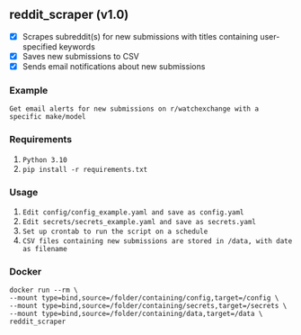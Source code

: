## reddit_scraper (v1.0)

- [X] Scrapes subreddit(s) for new submissions with titles containing user-specified keywords
- [X] Saves new submissions to CSV
- [X] Sends email notifications about new submissions

### Example
`Get email alerts for new submissions on r/watchexchange with a specific make/model`

### Requirements
1. `Python 3.10`
2. `pip install -r requirements.txt`

### Usage
1. `Edit config/config_example.yaml and save as config.yaml`
2. `Edit secrets/secrets_example.yaml and save as secrets.yaml`
3. `Set up crontab to run the script on a schedule`
4. `CSV files containing new submissions are stored in /data, with date as filename`

### Docker
```
docker run --rm \ 
--mount type=bind,source=/folder/containing/config,target=/config \
--mount type=bind,source=/folder/containing/secrets,target=/secrets \
--mount type=bind,source=/folder/containing/data,target=/data \
reddit_scraper
```